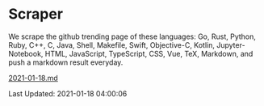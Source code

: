 # Scraper

We scrape the github trending page of these languages: Go, Rust, Python, Ruby, C++, C, Java, Shell, Makefile, Swift, Objective-C, Kotlin, Jupyter-Notebook, HTML, JavaScript, TypeScript, CSS, Vue, TeX, Markdown, and push a markdown result everyday.

[2021-01-18.md](https://github.com/yangwenmai/github-trending-backup/blob/master/2021-01-18.md)

Last Updated: 2021-01-18 04:00:06